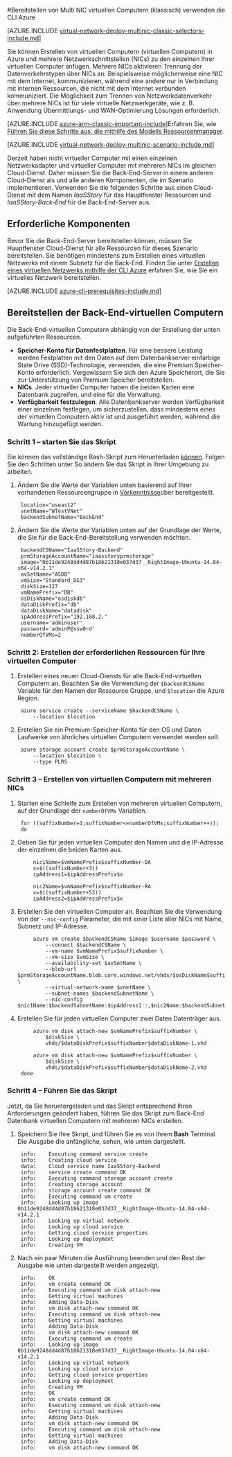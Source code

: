 <properties
   pageTitle="Multi NIC virtuellen Computern mithilfe der Azure CLI im Bereitstellungsmodell klassischen bereitstellen | Microsoft Azure"
   description="Weitere Informationen zum Bereitstellen von Multi NIC virtuellen Computern mithilfe der Azure CLI im Bereitstellungsmodell klassischen"
   services="virtual-network"
   documentationCenter="na"
   authors="jimdial"
   manager="carmonm"
   editor=""
   tags="azure-service-management"
/>
<tags  
   ms.service="virtual-network"
   ms.devlang="na"
   ms.topic="article"
   ms.tgt_pltfrm="na"
   ms.workload="infrastructure-services"
   ms.date="02/02/2016"
   ms.author="jdial" />

#<a name="deploy-multi-nic-vms-classic-using-the-azure-cli"></a>Bereitstellen von Multi NIC virtuellen Computern (klassisch) verwenden die CLI Azure

[AZURE.INCLUDE [virtual-network-deploy-multinic-classic-selectors-include.md](../../includes/virtual-network-deploy-multinic-classic-selectors-include.md)]

Sie können Erstellen von virtuellen Computern (virtuellen Computern) in Azure und mehrere Netzwerkschnittstellen (NICs) zu den einzelnen Ihrer virtuellen Computer anfügen. Mehrere NICs aktivieren Trennung der Datenverkehrstypen über NICs an. Beispielsweise möglicherweise eine NIC mit dem Internet, kommunizieren, während eine andere nur in Verbindung mit internen Ressourcen, die nicht mit dem Internet verbunden kommuniziert. Die Möglichkeit zum Trennen von Netzwerkdatenverkehr über mehrere NICs ist für viele virtuelle Netzwerkgeräte, wie z. B. Anwendung Übermittlungs- und WAN-Optimierung Lösungen erforderlich.

[AZURE.INCLUDE [azure-arm-classic-important-include](../../includes/learn-about-deployment-models-classic-include.md)]Erfahren Sie, wie [Führen Sie diese Schritte aus, die mithilfe des Modells Ressourcenmanager](virtual-network-deploy-multinic-arm-cli.md).

[AZURE.INCLUDE [virtual-network-deploy-multinic-scenario-include.md](../../includes/virtual-network-deploy-multinic-scenario-include.md)]

Derzeit haben nicht virtueller Computer mit einen einzelnen Netzwerkadapter und virtueller Computer mit mehreren NICs im gleichen Cloud-Dienst. Daher müssen Sie die Back-End-Server in einem anderen Cloud-Dienst als und alle anderen Komponenten, die im Szenario implementieren. Verwenden Sie die folgenden Schritte aus einen Cloud-Dienst mit dem Namen *IaaSStory* für das Hauptfenster Ressourcen und *IaaSStory-Back-End* für die Back-End-Server aus.

## <a name="prerequisites"></a>Erforderliche Komponenten

Bevor Sie die Back-End-Server bereitstellen können, müssen Sie Hauptfenster Cloud-Dienst für alle Ressourcen für dieses Szenario bereitstellen. Sie benötigen mindestens zum Erstellen eines virtuellen Netzwerks mit einem Subnetz für die Back-End. Finden Sie unter [Erstellen eines virtuellen Netzwerks mithilfe der CLI Azure](virtual-networks-create-vnet-classic-cli.md) erfahren Sie, wie Sie ein virtuelles Netzwerk bereitstellen.

[AZURE.INCLUDE [azure-cli-prerequisites-include.md](../../includes/azure-cli-prerequisites-include.md)]

## <a name="deploy-the-back-end-vms"></a>Bereitstellen der Back-End-virtuellen Computern

Die Back-End-virtuellen Computern abhängig von der Erstellung der unten aufgeführten Ressourcen.

- **Speicher-Konto für Datenfestplatten**. Für eine bessere Leistung werden Festplatten mit den Daten auf dem Datenbankserver einfarbige State Drive (SSD)-Technologie, verwenden, die eine Premium Speicher-Konto erforderlich. Vergewissern Sie sich den Azure Speicherort, die Sie zur Unterstützung von Premium Speicher bereitstellen.
- **NICs**. Jeder virtueller Computer haben die beiden Karten eine Datenbank zugreifen, und eine für die Verwaltung.
- **Verfügbarkeit festzulegen**. Alle Datenbankserver werden Verfügbarkeit einer einzelnen festlegen, um sicherzustellen, dass mindestens eines der virtuellen Computern aktiv ist und ausgeführt werden, während die Wartung hinzugefügt werden.

### <a name="step-1---start-your-script"></a>Schritt 1 – starten Sie das Skript

Sie können das vollständige Bash-Skript zum Herunterladen [können](https://raw.githubusercontent.com/Azure/azure-quickstart-templates/master/IaaS-Story/11-MultiNIC/classic/virtual-network-deploy-multinic-classic-cli.sh). Folgen Sie den Schritten unter So ändern Sie das Skript in Ihrer Umgebung zu arbeiten.

1. Ändern Sie die Werte der Variablen unten basierend auf Ihrer vorhandenen Ressourcengruppe in [Vorkenntnisse](#Prerequisites)über bereitgestellt.

        location="useast2"
        vnetName="WTestVNet"
        backendSubnetName="BackEnd"

2. Ändern Sie die Werte der Variablen unten auf der Grundlage der Werte, die Sie für die Back-End-Bereitstellung verwenden möchten.

        backendCSName="IaaSStory-Backend"
        prmStorageAccountName="iaasstoryprmstorage"
        image="0b11de9248dd4d87b18621318e037d37__RightImage-Ubuntu-14.04-x64-v14.2.1"
        avSetName="ASDB"
        vmSize="Standard_DS3"
        diskSize=127
        vmNamePrefix="DB"
        osDiskName="osdiskdb"
        dataDiskPrefix="db"
        dataDiskName="datadisk"
        ipAddressPrefix="192.168.2."
        username='adminuser'
        password='adminP@ssw0rd'
        numberOfVMs=2

### <a name="step-2---create-necessary-resources-for-your-vms"></a>Schritt 2: Erstellen der erforderlichen Ressourcen für Ihre virtuellen Computer

1. Erstellen eines neuen Cloud-Diensts für alle Back-End-virtuellen Computern an. Beachten Sie die Verwendung der `$backendCSName` Variable für den Namen der Ressource Gruppe, und `$location` die Azure Region.

        azure service create --serviceName $backendCSName \
            --location $location

2. Erstellen Sie ein Premium-Speicher-Konto für den OS und Daten Laufwerke von ähnliches virtuellen Computern verwendet werden soll.

        azure storage account create $prmStorageAccountName \
            --location $location \
            --type PLRS

### <a name="step-3---create-vms-with-multiple-nics"></a>Schritt 3 – Erstellen von virtuellen Computern mit mehreren NICs

1. Starten eine Schleife zum Erstellen von mehreren virtuellen Computern, auf der Grundlage der `numberOfVMs` Variablen.

        for ((suffixNumber=1;suffixNumber<=numberOfVMs;suffixNumber++));
        do

2. Geben Sie für jeden virtuellen Computer den Namen und die IP-Adresse der einzelnen die beiden Karten aus.

            nic1Name=$vmNamePrefix$suffixNumber-DA
            x=$((suffixNumber+3))
            ipAddress1=$ipAddressPrefix$x

            nic2Name=$vmNamePrefix$suffixNumber-RA
            x=$((suffixNumber+53))
            ipAddress2=$ipAddressPrefix$x

4. Erstellen Sie den virtuellen Computer an. Beachten Sie die Verwendung von der `--nic-config` Parameter, die mit einer Liste aller NICs mit Name, Subnetz und IP-Adresse.

            azure vm create $backendCSName $image $username $password \
                --connect $backendCSName \
                --vm-name $vmNamePrefix$suffixNumber \
                --vm-size $vmSize \
                --availability-set $avSetName \
                --blob-url $prmStorageAccountName.blob.core.windows.net/vhds/$osDiskName$suffixNumber.vhd \
                --virtual-network-name $vnetName \
                --subnet-names $backendSubnetName \
                --nic-config $nic1Name:$backendSubnetName:$ipAddress1::,$nic2Name:$backendSubnetName:$ipAddress2::

5. Erstellen Sie für jeden virtuellen Computer zwei Daten Datenträger aus.

            azure vm disk attach-new $vmNamePrefix$suffixNumber \
                $diskSize \
                vhds/$dataDiskPrefix$suffixNumber$dataDiskName-1.vhd

            azure vm disk attach-new $vmNamePrefix$suffixNumber \
                $diskSize \
                vhds/$dataDiskPrefix$suffixNumber$dataDiskName-2.vhd
        done

### <a name="step-4---run-the-script"></a>Schritt 4 – Führen Sie das Skript

Jetzt, da Sie heruntergeladen und das Skript entsprechend Ihren Anforderungen geändert haben, führen Sie das Skript zum Back-End Datenbank virtuellen Computern mit mehreren NICs erstellen.

1. Speichern Sie Ihre Skript, und führen Sie es von Ihrem **Bash** Terminal. Die Ausgabe die anfängliche, sehen, wie unten dargestellt.

        info:    Executing command service create
        info:    Creating cloud service
        data:    Cloud service name IaaSStory-Backend
        info:    service create command OK
        info:    Executing command storage account create
        info:    Creating storage account
        info:    storage account create command OK
        info:    Executing command vm create
        info:    Looking up image 0b11de9248dd4d87b18621318e037d37__RightImage-Ubuntu-14.04-x64-v14.2.1
        info:    Looking up virtual network
        info:    Looking up cloud service
        info:    Getting cloud service properties
        info:    Looking up deployment
        info:    Creating VM

2. Nach ein paar Minuten die Ausführung beenden und den Rest der Ausgabe wie unten dargestellt werden angezeigt.

        info:    OK
        info:    vm create command OK
        info:    Executing command vm disk attach-new
        info:    Getting virtual machines
        info:    Adding Data-Disk
        info:    vm disk attach-new command OK
        info:    Executing command vm disk attach-new
        info:    Getting virtual machines
        info:    Adding Data-Disk
        info:    vm disk attach-new command OK
        info:    Executing command vm create
        info:    Looking up image 0b11de9248dd4d87b18621318e037d37__RightImage-Ubuntu-14.04-x64-v14.2.1
        info:    Looking up virtual network
        info:    Looking up cloud service
        info:    Getting cloud service properties
        info:    Looking up deployment
        info:    Creating VM
        info:    OK
        info:    vm create command OK
        info:    Executing command vm disk attach-new
        info:    Getting virtual machines
        info:    Adding Data-Disk
        info:    vm disk attach-new command OK
        info:    Executing command vm disk attach-new
        info:    Getting virtual machines
        info:    Adding Data-Disk
        info:    vm disk attach-new command OK
